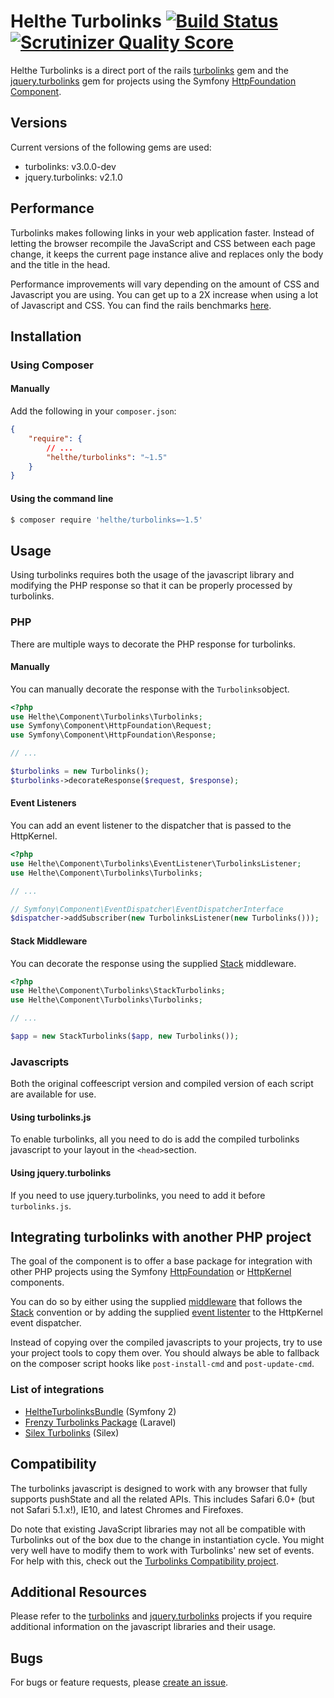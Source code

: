 # Helthe Turbolinks [![Build Status](https://secure.travis-ci.org/helthe/Turbolinks.png?branch=master)](http://travis-ci.org/helthe/Turbolinks) [![Scrutinizer Quality Score](https://scrutinizer-ci.com/g/helthe/Turbolinks/badges/quality-score.png?s=2c3e7fd5d4df03c96c978a3c62813f6b1a6c62b1)](https://scrutinizer-ci.com/g/helthe/Turbolinks/)

Helthe Turbolinks is a direct port of the rails [turbolinks](https://github.com/rails/turbolinks) gem
and the [jquery.turbolinks](https://github.com/kossnocorp/jquery.turbolinks) gem for
projects using the Symfony [HttpFoundation Component](http://symfony.com/doc/current/components/http_foundation/introduction.html).

## Versions

Current versions of the following gems are used:

 * turbolinks: v3.0.0-dev
 * jquery.turbolinks: v2.1.0

## Performance

Turbolinks makes following links in your web application faster. Instead of letting
the browser recompile the JavaScript and CSS between each page change, it keeps
the current page instance alive and replaces only the body and the title in the head.

Performance improvements will vary depending on the amount of CSS and Javascript
you are using. You can get up to a 2X increase when using a lot of Javascript and
CSS. You can find the rails benchmarks [here](https://github.com/steveklabnik/turbolinks_test).

## Installation

### Using Composer

#### Manually

Add the following in your `composer.json`:

```json
{
    "require": {
        // ...
        "helthe/turbolinks": "~1.5"
    }
}
```

#### Using the command line

```bash
$ composer require 'helthe/turbolinks=~1.5'
```

## Usage

Using turbolinks requires both the usage of the javascript library and modifying
the PHP response so that it can be properly processed by turbolinks.

### PHP

There are multiple ways to decorate the PHP response for turbolinks.

#### Manually

You can manually decorate the response with the `Turbolinks`object.

```php
<?php
use Helthe\Component\Turbolinks\Turbolinks;
use Symfony\Component\HttpFoundation\Request;
use Symfony\Component\HttpFoundation\Response;

// ...

$turbolinks = new Turbolinks();
$turbolinks->decorateResponse($request, $response);
```

#### Event Listeners

You can add an event listener to the dispatcher that is passed to the HttpKernel.

```php
<?php
use Helthe\Component\Turbolinks\EventListener\TurbolinksListener;
use Helthe\Component\Turbolinks\Turbolinks;

// ...

// Symfony\Component\EventDispatcher\EventDispatcherInterface
$dispatcher->addSubscriber(new TurbolinksListener(new Turbolinks()));
```

#### Stack Middleware

You can decorate the response using the supplied [Stack](http://stackphp.com/) middleware.

```php
<?php
use Helthe\Component\Turbolinks\StackTurbolinks;
use Helthe\Component\Turbolinks\Turbolinks;

// ...

$app = new StackTurbolinks($app, new Turbolinks());
```

### Javascripts

Both the original coffeescript version and compiled version of each script are available for use.

#### Using turbolinks.js

To enable turbolinks, all you need to do is add the compiled turbolinks javascript to your layout in the `<head>`section.

#### Using jquery.turbolinks

If you need to use jquery.turbolinks, you need to add it before `turbolinks.js`.

## Integrating turbolinks with another PHP project

The goal of the component is to offer a base package for integration with other PHP projects using the Symfony [HttpFoundation](https://github.com/symfony/HttpFoundation) or [HttpKernel](https://github.com/symfony/HttpKernel) components.

You can do so by either using the supplied [middleware](https://github.com/helthe/Turbolinks/blob/master/StackTurbolinks.php) that follows the [Stack](http://stackphp.com) convention or by adding the supplied [event listenter](https://github.com/helthe/Turbolinks/blob/master/EventListener/TurbolinksListener.php) to the HttpKernel event dispatcher.

Instead of copying over the compiled javascripts to your projects, try to use your project tools to copy them over. You should always be able to fallback on the composer script hooks like `post-install-cmd` and `post-update-cmd`.

### List of integrations

 * [HeltheTurbolinksBundle](https://github.com/helthe/TurbolinksBundle) (Symfony 2)
 * [Frenzy Turbolinks Package](https://github.com/frenzyapp/turbolinks) (Laravel)
 * [Silex Turbolinks](https://github.com/flagshipcompany/silex-turbolinks) (Silex)

## Compatibility

The turbolinks javascript is designed to work with any browser that fully supports
pushState and all the related APIs. This includes Safari 6.0+ (but not Safari 5.1.x!),
IE10, and latest Chromes and Firefoxes.

Do note that existing JavaScript libraries may not all be compatible with
Turbolinks out of the box due to the change in instantiation cycle. You might
very well have to modify them to work with Turbolinks' new set of events. For
help with this, check out the [Turbolinks Compatibility project](http://reed.github.io/turbolinks-compatibility).

## Additional Resources

Please refer to the [turbolinks](https://github.com/rails/turbolinks) and
[jquery.turbolinks](https://github.com/kossnocorp/jquery.turbolinks) projects
if you require additional information on the javascript libraries and their usage.

## Bugs

For bugs or feature requests, please [create an issue](https://github.com/helthe/Turbolinks/issues/new).
